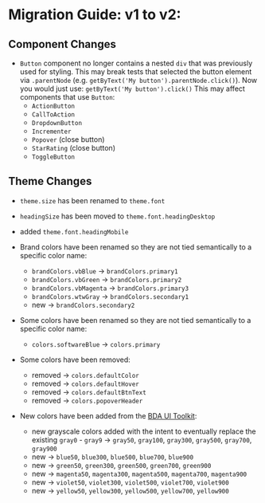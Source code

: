 # Migration Guide: v1 to v2:

## Component Changes

- `Button` component no longer contains a nested `div` that was previously used for styling. This may break tests that selected the button element via `.parentNode` (e.g. `getByText('My button').parentNode.click()`). Now you would just use: `getByText('My button').click()` This may affect components that use `Button`:
  - `ActionButton`
  - `CallToAction`
  - `DropdownButton`
  - `Incrementer`
  - `Popover` (close button)
  - `StarRating` (close button)
  - `ToggleButton`


## Theme Changes

- `theme.size` has been renamed to `theme.font`
- `headingSize` has been moved to `theme.font.headingDesktop`
- added `theme.font.headingMobile`

- Brand colors have been renamed so they are not tied semantically to a specific color name:
  - `brandColors.vbBlue` -> `brandColors.primary1`
  - `brandColors.vbGreen` -> `brandColors.primary2`
  - `brandColors.vbMagenta` -> `brandColors.primary3`
  - `brandColors.wtwGray` -> `brandColors.secondary1`
  - new -> `brandColors.secondary2`

- Some colors have been renamed so they are not tied semantically to a specific color name:
  - `colors.softwareBlue` -> `colors.primary`

- Some colors have been removed:
  - removed -> `colors.defaultColor`
  - removed -> `colors.defaultHover`
  - removed -> `colors.defaultBtnText`
  - removed -> `colors.popoverHeader`

- New colors have been added from the [BDA UI Toolkit](https://wtw-im.github.io/bda-des-sys/base.html#colors-tints-shades):
  - new grayscale colors added with the intent to eventually replace the existing `gray0` - `gray9` -> `gray50`, `gray100`, `gray300`, `gray500`, `gray700`, `gray900`
  - new -> `blue50`, `blue300`, `blue500`, `blue700`, `blue900`
  - new -> `green50`, `green300`, `green500`, `green700`, `green900`
  - new -> `magenta50`, `magenta300`, `magenta500`, `magenta700`, `magenta900`
  - new -> `violet50`, `violet300`, `violet500`, `violet700`, `violet900`
  - new -> `yellow50`, `yellow300`, `yellow500`, `yellow700`, `yellow900`
